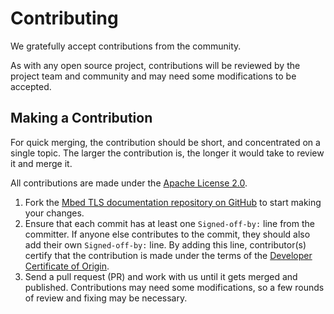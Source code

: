 Contributing
============

We gratefully accept contributions from the community.

As with any open source project, contributions will be reviewed by the project team and community and may need some modifications to be accepted.

Making a Contribution
---------------------

For quick merging, the contribution should be short, and concentrated on a single topic. The larger the contribution is, the longer it would take to review it and merge it.

All contributions are made under the [Apache License 2.0](LICENSE).

1. Fork the [Mbed TLS documentation repository on GitHub](https://github.com/ARMmbed/mbedtls-docs) to start making your changes.
1. Ensure that each commit has at least one `Signed-off-by:` line from the committer. If anyone else contributes to the commit, they should also add their own `Signed-off-by:` line. By adding this line, contributor(s) certify that the contribution is made under the terms of the [Developer Certificate of Origin](dco.txt).
1. Send a pull request (PR) and work with us until it gets merged and published. Contributions may need some modifications, so a few rounds of review and fixing may be necessary.
